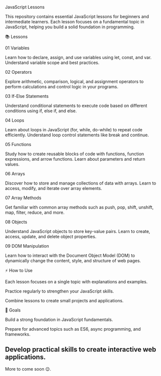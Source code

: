 JavaScript Lessons

This repository contains  essential JavaScript lessons for beginners and intermediate learners. Each lesson focuses on a fundamental topic in JavaScript, helping you build a solid foundation in programming.

📚 Lessons

01 Variables

Learn how to declare, assign, and use variables using let, const, and var. Understand variable scope and best practices.

02 Operators

Explore arithmetic, comparison, logical, and assignment operators to perform calculations and control logic in your programs.

03 If-Else Statements

Understand conditional statements to execute code based on different conditions using if, else if, and else.

04 Loops

Learn about loops in JavaScript (for, while, do-while) to repeat code efficiently. Understand loop control statements like break and continue.

05 Functions

Study how to create reusable blocks of code with functions, function expressions, and arrow functions. Learn about parameters and return values.

06 Arrays

Discover how to store and manage collections of data with arrays. Learn to access, modify, and iterate over array elements.

07 Array Methods

Get familiar with common array methods such as push, pop, shift, unshift, map, filter, reduce, and more.

08 Objects

Understand JavaScript objects to store key-value pairs. Learn to create, access, update, and delete object properties.

09 DOM Manipulation

Learn how to interact with the Document Object Model (DOM) to dynamically change the content, style, and structure of web pages.

⚡ How to Use

Each lesson focuses on a single topic with explanations and examples.

Practice regularly to strengthen your JavaScript skills.

Combine lessons to create small projects and applications.

🚀 Goals

Build a strong foundation in JavaScript fundamentals.

Prepare for advanced topics such as ES6, async programming, and frameworks.

Develop practical skills to create interactive web applications.
--
More to come soon 😉.

